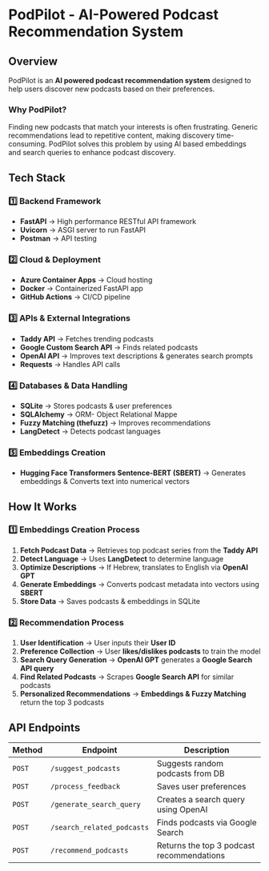 #  PodPilot - AI-Powered Podcast Recommendation System  

##  Overview  
PodPilot is an **AI powered podcast recommendation system** designed to help users discover new podcasts based on their preferences.

###  Why PodPilot?  
Finding new podcasts that match your interests is often frustrating. Generic recommendations lead to repetitive content, making discovery time-consuming. 
PodPilot solves this problem by using AI based embeddings and search queries to enhance podcast discovery.

## Tech Stack  

### **1️⃣ Backend Framework**
- **FastAPI** → High performance RESTful API framework  
- **Uvicorn** → ASGI server to run FastAPI  
- **Postman** → API testing  

### **2️⃣ Cloud & Deployment**
- **Azure Container Apps** → Cloud hosting  
- **Docker** → Containerized FastAPI app  
- **GitHub Actions** → CI/CD pipeline  

### **3️⃣ APIs & External Integrations**
- **Taddy API** → Fetches trending podcasts  
- **Google Custom Search API** → Finds related podcasts  
- **OpenAI API** → Improves text descriptions & generates search prompts  
- **Requests** → Handles API calls  

### **4️⃣ Databases & Data Handling**
- **SQLite** → Stores podcasts & user preferences  
- **SQLAlchemy** → ORM- Object Relational Mappe  
- **Fuzzy Matching (thefuzz)** → Improves recommendations  
- **LangDetect** → Detects podcast languages  

### **5️⃣ Embeddings Creation**
- **Hugging Face Transformers Sentence-BERT (SBERT)** → Generates embeddings & Converts text into numerical vectors 


## How It Works  

### **1️⃣ Embeddings Creation Process**
1. **Fetch Podcast Data** → Retrieves top podcast series from the **Taddy API**  
2. **Detect Language** → Uses **LangDetect** to determine language  
3. **Optimize Descriptions** → If Hebrew, translates to English via **OpenAI GPT**  
4. **Generate Embeddings** → Converts podcast metadata into vectors using **SBERT**  
5. **Store Data** → Saves podcasts & embeddings in SQLite  

### **2️⃣ Recommendation Process**
1. **User Identification** → User inputs their **User ID**  
2. **Preference Collection** → User **likes/dislikes podcasts** to train the model  
3. **Search Query Generation** → **OpenAI GPT** generates a **Google Search API query**  
4. **Find Related Podcasts** → Scrapes **Google Search API** for similar podcasts  
5. **Personalized Recommendations** → **Embeddings & Fuzzy Matching** return the top 3 podcasts  

## API Endpoints  

| Method | Endpoint | Description |
|--------|---------|-------------|
| `POST` | `/suggest_podcasts` | Suggests random podcasts from DB |
| `POST` | `/process_feedback` | Saves user preferences |
| `POST` | `/generate_search_query` | Creates a search query using OpenAI |
| `POST` | `/search_related_podcasts` | Finds podcasts via Google Search |
| `POST` | `/recommend_podcasts` | Returns the top 3 podcast recommendations |

